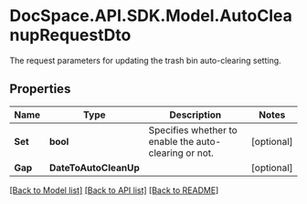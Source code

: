 # DocSpace.API.SDK.Model.AutoCleanupRequestDto
The request parameters for updating the trash bin auto-clearing setting.

## Properties

Name | Type | Description | Notes
------------ | ------------- | ------------- | -------------
**Set** | **bool** | Specifies whether to enable the auto-clearing or not. | [optional] 
**Gap** | **DateToAutoCleanUp** |  | [optional] 

[[Back to Model list]](../README.md#documentation-for-models) [[Back to API list]](../README.md#documentation-for-api-endpoints) [[Back to README]](../README.md)

